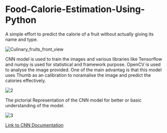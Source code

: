 # Food-Calorie-Estimation-Using-Python
A simple effort to predict the calorie of a fruit without actually giving its name and type.

![Culinary_fruits_front_view](https://github.com/HariPrashand/Food-Calorie-Estimation-Using-Python/assets/115578421/528bf073-4c0d-4ca4-9e27-f90e8ddd0a5c)

CNN model is used to train the images and various libraries like Tensorflow and numpy is used for statistical and framework purpose.
OpenCV is used to analyse the image provided. One of the main advantag is that this model uses Thumb as an calibration to noramalise the image and predict the calories effectively.

![2](https://github.com/HariPrashand/Food-Calorie-Estimation-Using-Python/assets/115578421/7260524d-8a6e-47f9-acdd-24521bf5df64)

The pictorial Representation of the CNN model for better or basic understanding of the model.

![3](https://github.com/HariPrashand/Food-Calorie-Estimation-Using-Python/assets/115578421/0bb644d4-7055-42a0-9628-18da01e16c89)

[Link to CNN Documentation](https://www.tensorflow.org/tutorials/images/cnn)
